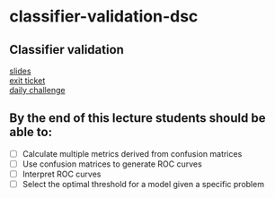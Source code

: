 # classifier-validation-dsc

## Classifier validation

[slides](https://docs.google.com/presentation/d/1Vsz9pQ2cAvoKgOjRwLsFSatvz0uD2efLYPoJazg4oOY/edit?usp=sharing)<br>
[exit ticket](https://forms.gle/uv9dZbGNh2h7F6PR9)<br>
[daily challenge](https://github.com/learn-co-students/logistic-regression-daily-dsc)

## By the end of this lecture students should be able to:

* [ ] Calculate multiple metrics derived from confusion matrices
* [ ] Use confusion matrices to generate ROC curves
* [ ] Interpret ROC curves
* [ ] Select the optimal threshold for a model given a specific problem
